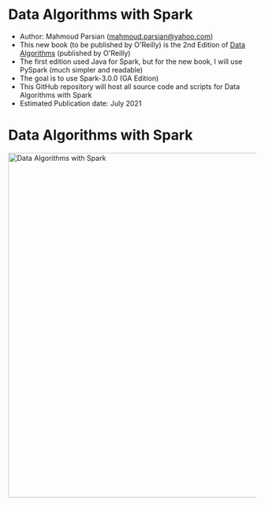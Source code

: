 # Data Algorithms with Spark

* Author: Mahmoud Parsian (mahmoud.parsian@yahoo.com)
* This new book (to be published by O'Reilly) is the 2nd Edition of 
  [Data Algorithms](https://www.oreilly.com/library/view/data-algorithms/9781491906170/) 
  (published by O'Reilly)
* The first edition used Java for Spark, but for the new book, I will use PySpark (much simpler and readable)
* The goal is to use Spark-3.0.0 (GA Edition)
* This GitHub repository will host all source code and scripts for Data Algorithms with Spark
* Estimated Publication date: July 2021


# Data Algorithms with Spark

<a href="https://www.oreilly.com/library/view/data-algorithms-with/9781492082378/">
    <img
        alt="Data Algorithms with Spark"
        src="https://learning.oreilly.com/library/cover/9781492082378/250w"
        width="550"
        height="700"
>